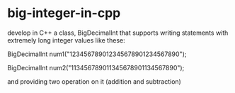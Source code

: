 # big-integer-in-cpp
develop in C++ a class, BigDecimalInt that supports writing
statements with extremely long integer values like these:

BigDecimalInt num1("123456789012345678901234567890");

BigDecimalInt num2("113456789011345678901134567890");


and providing two operation on it (addition and subtraction)

